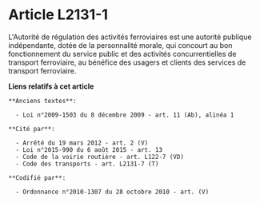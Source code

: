 # Article L2131-1

L'Autorité de régulation des activités ferroviaires est une autorité publique indépendante, dotée de la personnalité morale,
qui concourt au bon fonctionnement du service public et des activités concurrentielles de transport ferroviaire, au bénéfice
des usagers et clients des services de transport ferroviaire.

**Liens relatifs à cet article**

	**Anciens textes**:

	  - Loi n°2009-1503 du 8 décembre 2009 - art. 11 (Ab), alinéa 1

	**Cité par**:

	  - Arrêté du 19 mars 2012 - art. 2 (V)
	  - Loi n°2015-990 du 6 août 2015 - art. 13
	  - Code de la voirie routière - art. L122-7 (VD)
	  - Code des transports - art. L2131-7 (T)

	**Codifié par**:

	  - Ordonnance n°2010-1307 du 28 octobre 2010 - art. (V)
